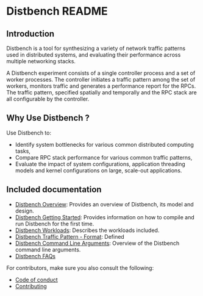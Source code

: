 # Distbench README

## Introduction

Distbench is a tool for synthesizing a variety of network traffic patterns used
in distributed systems, and evaluating their performance across multiple
networking stacks.

A Distbench experiment consists of a single controller process and a set of
worker processes. The controller initiates a traffic pattern among the set of
workers, monitors traffic and generates a performance report for the RPCs. The
traffic pattern, specified spatially and temporally and the RPC stack are all
configurable by the controller.

## Why Use Distbench ?

Use Distbench to:

- Identify system bottlenecks for various common distributed computing tasks,
- Compare RPC stack performance for various common traffic patterns,
- Evaluate the impact of system configurations, application threading models and
  kernel configurations on large, scale-out applications.

## Included documentation

- [Distbench Overview](docs/quick-overview.md): Provides an overview of
  Distbench, its model and design.
- [Distbench Getting Started](docs/getting-started.md): Provides information on
  how to compile and run Distbench for the first time.
- [Distbench Workloads](workloads/README.md): Describes the workloads included.
- [Distbench Traffic Pattern - Format](docs/distbench-test-format.md): Defined
- [Distbench Command Line Arguments](docs/command-line.md): Overview
  of the Distbench command line arguments.
- [Distbench FAQs](docs/faq.md)

For contributors, make sure you also consult the following:
- [Code of conduct](docs/code-of-conduct.md)
- [Contributing](docs/contributing.md)
